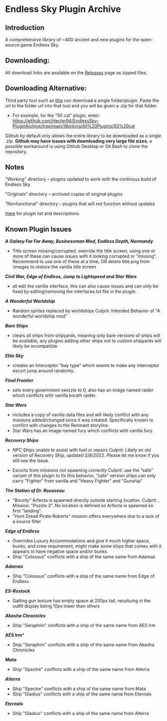 # Endless Sky Plugin Archive

## Introduction
A comprehensive library of ~400 ancient and new plugins for the open-source game Endless Sky. 

## Downloading: 

All download links are available on the [Releases](https://github.com/Hecter94/EndlessSky-PluginArchive/releases/tag/Latest) page as zipped files.

## Downloading Alternative:
Third party tool such as [this](https://download-directory.github.io/) can download a single folder/plugin. 
Paste the url to the folder url into that tool and you will be given a .zip for that folder. 
- For example, for the "50 cal" plugin, enter: https://github.com/Hecter94/EndlessSky-PluginArchive/tree/main/Working/All%20Plugins/50%20cal

Github by default only allows the entire library to be downloaded as a single .zip. **Github may have issues with downloading very large file sizes**, a possible workaround is using Github Desktop or Git Bash to clone the repository.

## Notes

"Working" directory – plugins updated to work with the continous build of Endless Sky

"Originals" directory – archived copies of original plugins 

"Nonfunctional" directory – plugins that will not function without updates

[Here](Plugin%20Manifest.md) for plugin list and descriptions.
## Known Plugin Issues

	
***A Galaxy Far Far Away, Businessman Mod, Endless Depth, Normandy***
- Title screen missing/corrupted.
 override the title screen, using one or more of these can cause issues with it looking corrupted or "missing". Recommend to use one of these at a time, OR delete title.png from \images to restore the vanilla title screen

***Civil War, Edge of Endless, Jump to Lightspeed and Star Wars***
- all edit the vanilla interface, this can also cause issues and can only be fixed by editing/removing the interfaces.txt file in the plugin.

***A Wonderful Worldship*** 
- Random sprites replaced by worldships
	Culprit: Intended Behavior of "A wonderful worldship mod"
	
***Bare Ships*** 
- clears all ships from shipyards, meaning only bare versions of ships will be available, any plugins adding other ships not to custom shipyards will likely be incompatible

***Elite Sky*** 
- creates an Interceptor "bay type" which seems to make any interceptor escort jump around randomly.

***Final Frontier*** 
- sets every government swizzle to 0, also has an image named raider which conflicts with vanilla korath raider.

***Star Wars***
- includes a copy of vanilla data files and will likely conflict with any missions added/changed since it was created. Specifically known to conflict with changes to the Remnant storyline.
- Star Wars has an image named fury which conflicts with vanilla fury.

***Recovery Ships***
- NPC Ships unable to assist with fuel or repairs
	Culprit: Likely an old version of Recovery Ship, updated 2/8/2022. Please let me know if you still see the issue. 
	
- Escorts from missions not spawning correctly
	Culprit: use the “safe” variant of this plugin to fix this behavior, “safe” version ships can only carry "Fighter" from vanilla  and "Heavy Fighter" and "Gunship"

***The Station of Dr. Rousseau***
- "Bounty" Arfecta is spawned directly outside starting location. 
	Culprit: , Mission: "Puzzle 3". No location is defined so Arfecta is spawned on first "landing".
- "Hunt Dread Pirate Roberts" mission offers everywhere due to a lack of a source filter	

***Edge of Endless***
- Overrides Luxury Accommodations and give it much higher space, bunks, and crew requirement, might make some ships that comes with it appears to have negative space and/or bunks.
- Ship "Colossus" conflicts with a ship of the same name from Adamas

***Adamas***
- Ship "Colossus" conflicts with a ship of the same name from Edge of Endless

***ES-Restock***
- Gatling gun texture has empty space at 200px tall, resultuing in the outfit display being 10px lower than others

***Akasha Chronicles***
 - Ship "Seraphim" conflicts with a ship of the same name from AES Irm

**AES Irm***
 - Ship "Seraphim" conflicts with a ship of the same name from Akasha Chronicles

***Mata***
- Ship "Spectre" conflicts with a ship of the same name from Alterra

***Alterra***
- Ship "Spectre" conflicts with a ship of the same name from Mata
- Ship "Gladius" conflicts with a ship of the same name from Eternals

***Eternals***
- Ship "Gladius" conflicts with a ship of the same name from Alterra
